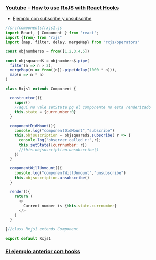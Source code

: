 ### [Youtube - How to use RxJS with React Hooks](https://www.youtube.com/watch?v=Urv82SGIu_0)

- [Ejemplo con subscribe y unsubscribe](https://youtu.be/Urv82SGIu_0?t=480)
```js
//src/components/rxjs1.js
import React, { Component } from 'react';
import {from} from "rxjs"
import {map, filter, delay, mergeMap} from "rxjs/operators"

const objnumbers$ = from([1,2,3,4,5])

const objsquared$ = objnumbers$.pipe(
  filter(n => n > 2),
  mergeMap(n => from([n]).pipe(delay(1000 * n))),
  map(n => n * n)
)

class Rxjs1 extends Component {

  constructor(){
    super()
    //aqui no vale setState pq el componente no esta renderizado
    this.state = {currnumber:0}
  }

  componentDidMount(){
    console.log("componentDidMount","subscribe")
    this.objsuscription = objsquared$.subscribe( r => {
      console.log("observer called r:",r);
      this.setState({currnumber: r})
      //this.objsuscription.unsubscribe()
    })
  }

  componentWillUnmount(){
    console.log("componentWillUnmount","unsubscribe")
    this.objsuscription.unsubscribe()
  }

  render(){
    return (
      <>
        Current number is {this.state.currnumber}
      </>
    )
  }

}//class Rxjs1 extends Component

export default Rxjs1
```
### [El ejemplo anterior con hooks](https://youtu.be/Urv82SGIu_0?t=579)
```js

```
